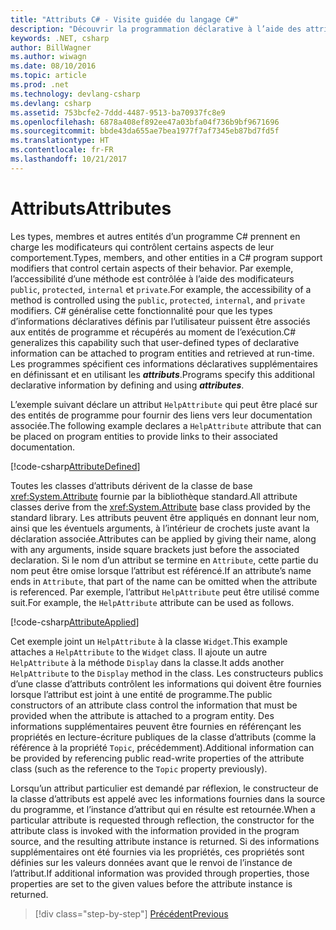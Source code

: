 ```yaml
---
title: "Attributs C# - Visite guidée du langage C#"
description: "Découvrir la programmation déclarative à l’aide des attributs en C#"
keywords: .NET, csharp
author: BillWagner
ms.author: wiwagn
ms.date: 08/10/2016
ms.topic: article
ms.prod: .net
ms.technology: devlang-csharp
ms.devlang: csharp
ms.assetid: 753bcfe2-7ddd-4487-9513-ba70937fc8e9
ms.openlocfilehash: 6878a408ef892ee47a03bfa04f736b9bf9671696
ms.sourcegitcommit: bbde43da655ae7bea1977f7af7345eb87bd7fd5f
ms.translationtype: HT
ms.contentlocale: fr-FR
ms.lasthandoff: 10/21/2017
---
```

# <a name="attributes"></a><span data-ttu-id="7263d-104">Attributs</span><span class="sxs-lookup"><span data-stu-id="7263d-104">Attributes</span></span>

<span data-ttu-id="7263d-105">Les types, membres et autres entités d’un programme C# prennent en charge les modificateurs qui contrôlent certains aspects de leur comportement.</span><span class="sxs-lookup"><span data-stu-id="7263d-105">Types, members, and other entities in a C# program support modifiers that control certain aspects of their behavior.</span></span> <span data-ttu-id="7263d-106">Par exemple, l’accessibilité d’une méthode est contrôlée à l’aide des modificateurs `public`, `protected`, `internal` et `private`.</span><span class="sxs-lookup"><span data-stu-id="7263d-106">For example, the accessibility of a method is controlled using the `public`, `protected`, `internal`, and `private` modifiers.</span></span> <span data-ttu-id="7263d-107">C# généralise cette fonctionnalité pour que les types d’informations déclaratives définis par l’utilisateur puissent être associés aux entités de programme et récupérés au moment de l’exécution.</span><span class="sxs-lookup"><span data-stu-id="7263d-107">C# generalizes this capability such that user-defined types of declarative information can be attached to program entities and retrieved at run-time.</span></span> <span data-ttu-id="7263d-108">Les programmes spécifient ces informations déclaratives supplémentaires en définissant et en utilisant les ***attributs***.</span><span class="sxs-lookup"><span data-stu-id="7263d-108">Programs specify this additional declarative information by defining and using ***attributes***.</span></span>

<span data-ttu-id="7263d-109">L’exemple suivant déclare un attribut `HelpAttribute` qui peut être placé sur des entités de programme pour fournir des liens vers leur documentation associée.</span><span class="sxs-lookup"><span data-stu-id="7263d-109">The following example declares a `HelpAttribute` attribute that can be placed on program entities to provide links to their associated documentation.</span></span>

[!code-csharp[AttributeDefined](../../../samples/snippets/csharp/tour/attributes/Program.cs#L3-L20)]

<span data-ttu-id="7263d-110">Toutes les classes d’attributs dérivent de la classe de base <xref:System.Attribute> fournie par la bibliothèque standard.</span><span class="sxs-lookup"><span data-stu-id="7263d-110">All attribute classes derive from the <xref:System.Attribute> base class provided by the standard library.</span></span> <span data-ttu-id="7263d-111">Les attributs peuvent être appliqués en donnant leur nom, ainsi que les éventuels arguments, à l’intérieur de crochets juste avant la déclaration associée.</span><span class="sxs-lookup"><span data-stu-id="7263d-111">Attributes can be applied by giving their name, along with any arguments, inside square brackets just before the associated declaration.</span></span> <span data-ttu-id="7263d-112">Si le nom d’un attribut se termine en `Attribute`, cette partie du nom peut être omise lorsque l’attribut est référencé.</span><span class="sxs-lookup"><span data-stu-id="7263d-112">If an attribute’s name ends in `Attribute`, that part of the name can be omitted when the attribute is referenced.</span></span> <span data-ttu-id="7263d-113">Par exemple, l’attribut `HelpAttribute` peut être utilisé comme suit.</span><span class="sxs-lookup"><span data-stu-id="7263d-113">For example, the `HelpAttribute` attribute can be used as follows.</span></span>

[!code-csharp[AttributeApplied](../../../samples/snippets/csharp/tour/attributes/Program.cs#L22-L28)]

<span data-ttu-id="7263d-114">Cet exemple joint un `HelpAttribute` à la classe `Widget`.</span><span class="sxs-lookup"><span data-stu-id="7263d-114">This example attaches a `HelpAttribute` to the `Widget` class.</span></span> <span data-ttu-id="7263d-115">Il ajoute un autre `HelpAttribute` à la méthode `Display` dans la classe.</span><span class="sxs-lookup"><span data-stu-id="7263d-115">It adds another `HelpAttribute` to the `Display` method in the class.</span></span> <span data-ttu-id="7263d-116">Les constructeurs publics d’une classe d’attributs contrôlent les informations qui doivent être fournies lorsque l’attribut est joint à une entité de programme.</span><span class="sxs-lookup"><span data-stu-id="7263d-116">The public constructors of an attribute class control the information that must be provided when the attribute is attached to a program entity.</span></span> <span data-ttu-id="7263d-117">Des informations supplémentaires peuvent être fournies en référençant les propriétés en lecture-écriture publiques de la classe d’attributs (comme la référence à la propriété `Topic`, précédemment).</span><span class="sxs-lookup"><span data-stu-id="7263d-117">Additional information can be provided by referencing public read-write properties of the attribute class (such as the reference to the `Topic` property previously).</span></span>

<span data-ttu-id="7263d-118">Lorsqu’un attribut particulier est demandé par réflexion, le constructeur de la classe d’attributs est appelé avec les informations fournies dans la source du programme, et l’instance d’attribut qui en résulte est retournée.</span><span class="sxs-lookup"><span data-stu-id="7263d-118">When a particular attribute is requested through reflection, the constructor for the attribute class is invoked with the information provided in the program source, and the resulting attribute instance is returned.</span></span> <span data-ttu-id="7263d-119">Si des informations supplémentaires ont été fournies via les propriétés, ces propriétés sont définies sur les valeurs données avant que le renvoi de l’instance de l’attribut.</span><span class="sxs-lookup"><span data-stu-id="7263d-119">If additional information was provided through properties, those properties are set to the given values before the attribute instance is returned.</span></span>

>[!div class="step-by-step"]
[<span data-ttu-id="7263d-120">Précédent</span><span class="sxs-lookup"><span data-stu-id="7263d-120">Previous</span></span>](delegates.md)
